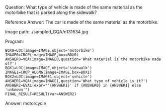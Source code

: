Question: What type of vehicle is made of the same material as the motorbike that is parked along the sidewalk?

Reference Answer: The car is made of the same material as the motorbike.

Image path: ./sampled_GQA/n131634.jpg

Program:

```
BOX0=LOC(image=IMAGE,object='motorbike')
IMAGE0=CROP(image=IMAGE,box=BOX0)
ANSWER0=VQA(image=IMAGE0,question='What material is the motorbike made of?')
BOX1=LOC(image=IMAGE,object='sidewalk')
IMAGE1=CROP_ALONG(image=IMAGE,box=BOX1)
BOX2=LOC(image=IMAGE1,object='vehicle')
ANSWER1=VQA(image=IMAGE1,question='What type of vehicle is it?')
ANSWER2=EVAL(expr="'{ANSWER1}' if {ANSWER0} in {ANSWER1} else 'unknown'")
FINAL_RESULT=RESULT(var=ANSWER2)
```
Answer: motorcycle

